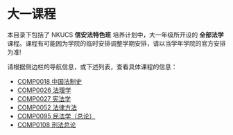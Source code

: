 # 大一课程

本目录下包括了 NKUCS **信安法特色班** 培养计划中，大一年级所开设的 **全部法学** 课程。课程有可能因为学院的临时安排调整学期安排，请以当学年学院的官方安排为准!

请根据侧边栏的导航信息，或下述列表，查看具体课程的信息：

- [COMP0018 中国法制史](/courses_law/grade-1/COMP0018)
- [COMP0026 法理学](/courses_law/grade-1/COMP0026)
- [COMP0027 宪法学](/courses_law/grade-1/COMP0027)
- [COMP0052 法律方法](/courses_law/grade-1/COMP0052)
- [COMP0095 民法学（总论）](/courses_law/grade-1/COMP0095)
- [COMP0108 刑法总论](/courses_law/grade-1/COMP0108)